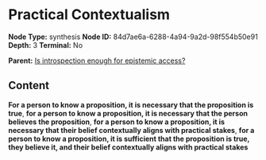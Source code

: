 # Practical Contextualism

**Node Type:** synthesis
**Node ID:** 84d7ae6a-6288-4a94-9a2d-98f554b50e91
**Depth:** 3
**Terminal:** No

**Parent:** [Is introspection enough for epistemic access?](is-introspection-enough-for-epistemic-access.md)

## Content

**For a person to know a proposition, it is necessary that the proposition is true**, **for a person to know a proposition, it is necessary that the person believes the proposition**, **for a person to know a proposition, it is necessary that their belief contextually aligns with practical stakes**, **for a person to know a proposition, it is sufficient that the proposition is true, they believe it, and their belief contextually aligns with practical stakes**
